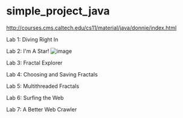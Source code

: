 # simple_project_java
http://courses.cms.caltech.edu/cs11/material/java/donnie/index.html

Lab 1: Diving Right In 

Lab 2: I'm A Star! 
![image](https://github.com/manh119/simple_project_java/assets/110902387/cb469d47-4407-4b6c-b1aa-e729add8f97c)

Lab 3: Fractal Explorer 

Lab 4: Choosing and Saving Fractals 

Lab 5: Multithreaded Fractals 

Lab 6: Surfing the Web 

Lab 7: A Better Web Crawler 
